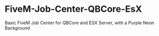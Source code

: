 # FiveM-Job-Center-QBCore-EsX
Basic FiveM Job Center for QBCore and ESX Server, with a Purple Neon Background
